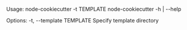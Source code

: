 Usage:
    node-cookiecutter -t TEMPLATE
    node-cookiecutter -h | --help 

Options:
    -t, --template TEMPLATE     Specify template directory
